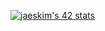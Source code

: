 [![jaeskim's 42 stats](https://badge42.herokuapp.com/api/stats/ftegan/42cursus-get_next_line?privacyEmail=true)](https://github.com/JaeSeoKim/badge42)
